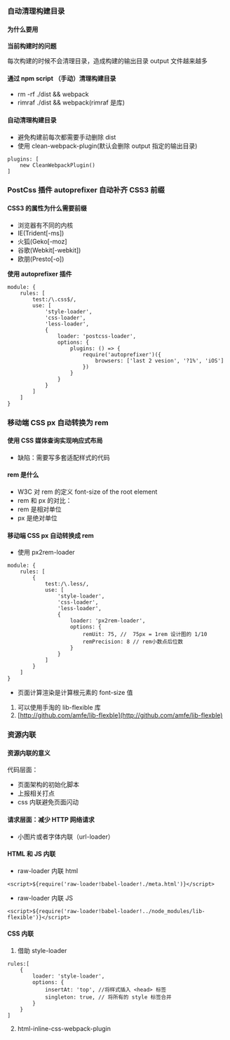 ### 自动清理构建目录

#### 为什么要用

**当前构建时的问题**

每次构建的时候不会清理目录，造成构建的输出目录 output 文件越来越多

#### 通过 npm script （手动）清理构建目录

- rm -rf ./dist && webpack
- rimraf ./dist && webpack(rimraf 是库)

#### 自动清理构建目录

- 避免构建前每次都需要手动删除 dist
- 使用 clean-webpack-plugin(默认会删除 output 指定的输出目录)

~~~
plugins: [
    new CleanWebpackPlugin()
]
~~~

### PostCss 插件 autoprefixer 自动补齐 CSS3 前缀

#### CSS3 的属性为什么需要前缀

- 浏览器有不同的内核
- IE(Trident[-ms])
- 火狐(Geko[-moz]
- 谷歌(Webkit[-webkit])
- 欧朋(Presto[-o])


**使用 autoprefixer 插件**
~~~
module: {
    rules: [
        test:/\.css$/,
        use: [
            'style-loader',
            'css-loader',
            'less-loader',
            {
                loader: 'postcss-loader',
                options: {
                    plugins: () => {
                        require('autoprefixer')({
                            browsers: ['last 2 vesion', '?1%', 'iOS']
                        })
                    }
                }
            }
        ]
    ]
}
~~~

### 移动端 CSS px 自动转换为 rem

#### 使用 CSS 媒体查询实现响应式布局

- 缺陷：需要写多套适配样式的代码

#### rem 是什么

- W3C 对 rem 的定义 font-size of the root element
- rem 和 px 的对比：
- rem 是相对单位
- px 是绝对单位

#### 移动端 CSS px 自动转换成 rem

- 使用 px2rem-loader

~~~
module: {
    rules: [
        {
            test:/\.less/,
            use: [
                'style-loader',
                'css-loader',
                'less-loader',
                {
                    loader: 'px2rem-loader',
                    options: {
                        remUit: 75, //  75px = 1rem 设计图的 1/10
                        remPrecision: 8 // rem小数点后位数
                    }
                }
            ]
        }
    ]
}
~~~

- 页面计算渲染是计算根元素的 font-size 值

1. 可以使用手淘的 lib-flexible 库
2. [http://github.com/amfe/lib-flexble](http://github.com/amfe/lib-flexble)


### 资源内联

#### 资源内联的意义

代码层面：

- 页面架构的初始化脚本
- 上报相关打点
- css 内联避免页面闪动

#### 请求层面：减少 HTTP 网络请求

- 小图片或者字体内联（url-loader）

#### HTML 和 JS 内联

- raw-loader 内联 html

~~~
<script>${require('raw-loader!babel-loader!./meta.html')}</script>
~~~

- raw-loader 内联 JS

~~~
<script>${require('raw-loader!babel-loader!../node_modules/lib-flexible')}</script>
~~~

#### CSS 内联

1. 借助 style-loader

~~~
rules:[
    {
        loader: 'style-loader',
        options: {
            insertAt: 'top', //将样式插入 <head> 标签
            singleton: true, // 将所有的 style 标签合并
        }
    }
]
~~~

2. html-inline-css-webpack-plugin
